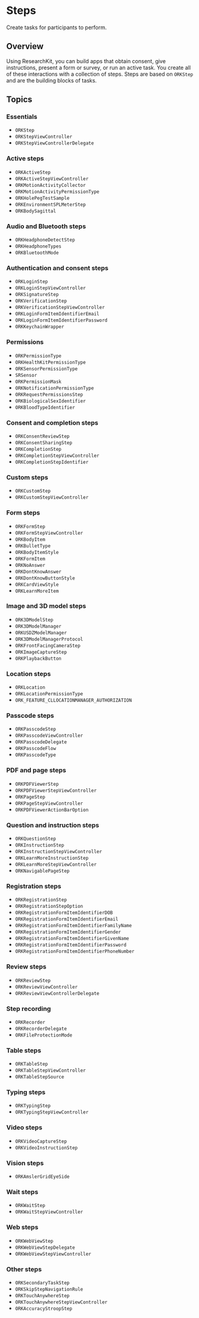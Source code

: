 #  Steps

Create tasks for participants to perform.

## Overview

Using ResearchKit, you can build apps that obtain consent, give instructions, present a form or survey, or run an active task. You create all of these interactions with a collection of steps. Steps are based on ``ORKStep`` and are the building blocks of tasks.

## Topics

### Essentials

- ``ORKStep``
- ``ORKStepViewController``
- ``ORKStepViewControllerDelegate``

### Active steps

- ``ORKActiveStep``
- ``ORKActiveStepViewController``
- ``ORKMotionActivityCollector``
- ``ORKMotionActivityPermissionType``
- ``ORKHolePegTestSample``
- ``ORKEnvironmentSPLMeterStep``
- ``ORKBodySagittal``

### Audio and Bluetooth steps

- ``ORKHeadphoneDetectStep``
- ``ORKHeadphoneTypes``
- ``ORKBluetoothMode``

### Authentication and consent steps

- ``ORKLoginStep``
- ``ORKLoginStepViewController``
- ``ORKSignatureStep``
- ``ORKVerificationStep``
- ``ORKVerificationStepViewController``
- ``ORKLoginFormItemIdentifierEmail``
- ``ORKLoginFormItemIdentifierPassword``
- ``ORKKeychainWrapper``

### Permissions

- ``ORKPermissionType``
- ``ORKHealthKitPermissionType``
- ``ORKSensorPermissionType``
- ``SRSensor``
- ``ORKPermissionMask``
- ``ORKNotificationPermissionType``
- ``ORKRequestPermissionsStep``
- ``ORKBiologicalSexIdentifier``
- ``ORKBloodTypeIdentifier``

### Consent and completion steps

- ``ORKConsentReviewStep``
- ``ORKConsentSharingStep``
- ``ORKCompletionStep``
- ``ORKCompletionStepViewController``
- ``ORKCompletionStepIdentifier``

### Custom steps

- ``ORKCustomStep``
- ``ORKCustomStepViewController``

### Form steps

- ``ORKFormStep``
- ``ORKFormStepViewController``
- ``ORKBodyItem``
- ``ORKBulletType``
- ``ORKBodyItemStyle``
- ``ORKFormItem``
- ``ORKNoAnswer``
- ``ORKDontKnowAnswer``
- ``ORKDontKnowButtonStyle``
- ``ORKCardViewStyle``
- ``ORKLearnMoreItem``

### Image and 3D model steps

- ``ORK3DModelStep``
- ``ORK3DModelManager``
- ``ORKUSDZModelManager``
- ``ORK3DModelManagerProtocol``
- ``ORKFrontFacingCameraStep``
- ``ORKImageCaptureStep``
- ``ORKPlaybackButton``

### Location steps

- ``ORKLocation``
- ``ORKLocationPermissionType``
- ``ORK_FEATURE_CLLOCATIONMANAGER_AUTHORIZATION``

### Passcode steps

- ``ORKPasscodeStep``
- ``ORKPasscodeViewController``
- ``ORKPasscodeDelegate``
- ``ORKPasscodeFlow``
- ``ORKPasscodeType``

### PDF and page steps

- ``ORKPDFViewerStep``
- ``ORKPDFViewerStepViewController``
- ``ORKPageStep``
- ``ORKPageStepViewController``
- ``ORKPDFViewerActionBarOption``

### Question and instruction steps

- ``ORKQuestionStep``
- ``ORKInstructionStep``
- ``ORKInstructionStepViewController``
- ``ORKLearnMoreInstructionStep``
- ``ORKLearnMoreStepViewController``
- ``ORKNavigablePageStep``

### Registration steps

- ``ORKRegistrationStep``
- ``ORKRegistrationStepOption``
- ``ORKRegistrationFormItemIdentifierDOB``
- ``ORKRegistrationFormItemIdentifierEmail``
- ``ORKRegistrationFormItemIdentifierFamilyName``
- ``ORKRegistrationFormItemIdentifierGender``
- ``ORKRegistrationFormItemIdentifierGivenName``
- ``ORKRegistrationFormItemIdentifierPassword``
- ``ORKRegistrationFormItemIdentifierPhoneNumber``

### Review steps

- ``ORKReviewStep``
- ``ORKReviewViewController``
- ``ORKReviewViewControllerDelegate``

### Step recording

- ``ORKRecorder``
- ``ORKRecorderDelegate``
- ``ORKFileProtectionMode``

### Table steps

- ``ORKTableStep``
- ``ORKTableStepViewController``
- ``ORKTableStepSource``

### Typing steps

- ``ORKTypingStep``
- ``ORKTypingStepViewController``

### Video steps

- ``ORKVideoCaptureStep``
- ``ORKVideoInstructionStep``

### Vision steps

- ``ORKAmslerGridEyeSide``

### Wait steps

- ``ORKWaitStep``
- ``ORKWaitStepViewController``

### Web steps

- ``ORKWebViewStep``
- ``ORKWebViewStepDelegate``
- ``ORKWebViewStepViewController``

### Other steps

- ``ORKSecondaryTaskStep``
- ``ORKSkipStepNavigationRule``
- ``ORKTouchAnywhereStep``
- ``ORKTouchAnywhereStepViewController``
- ``ORKAccuracyStroopStep``

